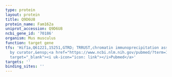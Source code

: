 ```yaml
---
type: protein
layout: protein
title: Q9D6U8
protein_name: Fam162a
uniprot_accession: Q9D6U8
ncbi_gene_id: '70186'
organism: Mus musculus
function: target gene
tfs: 'Hif1a,Q61221,15251,GTRD; TRRUST,chromatin immunoprecipitation assay; inferred
  by curator,&ensp;<a href="https://www.ncbi.nlm.nih.gov/pubmed/?term=15082785%5Buid%5D"
  target="_blank"><i uk-icon="icon: link"></i>Pubmed</a>'
targets: ''
binding_sites: ''
---
```


